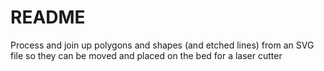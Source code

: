 # README #

Process and join up polygons and shapes (and etched lines) from an SVG file so they can be moved and placed on the bed for a laser cutter